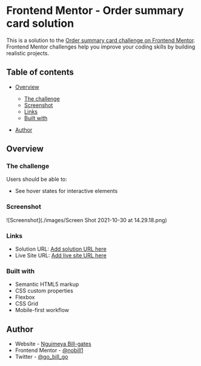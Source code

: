 # Frontend Mentor - Order summary card solution

This is a solution to the [Order summary card challenge on Frontend Mentor](https://www.frontendmentor.io/challenges/order-summary-component-QlPmajDUj). Frontend Mentor challenges help you improve your coding skills by building realistic projects. 

## Table of contents

- [Overview](#overview)
  - [The challenge](#the-challenge)
  - [Screenshot](#screenshot)
  - [Links](#links)
  - [Built with](#built-with)
  
- [Author](#author)

## Overview

### The challenge

Users should be able to:

- See hover states for interactive elements

### Screenshot

![Screenshot](./images/Screen Shot 2021-10-30 at 14.29.18.png)

### Links

- Solution URL: [Add solution URL here](https://github.com/nobill1/order-summary-component-main)
- Live Site URL: [Add live site URL here](https://order-summary-component-main-brown.vercel.app/)

### Built with

- Semantic HTML5 markup
- CSS custom properties
- Flexbox
- CSS Grid
- Mobile-first workflow

## Author

- Website - [Nguimeya Bill-gates](https://billdev.netlify.app/)
- Frontend Mentor - [@nobill1](https://www.frontendmentor.io/profile/nobill1)
- Twitter - [@go_bill_go](https://twitter.com/go_bill_go)